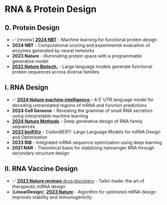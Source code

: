 # RNA & Protein Design

## 0. Protein Design

* ✅ \[review] [**2024 NBT**](https://www.nature.com/articles/s41587-024-02127-0) - Machine learning for functional protein design
* **2024 NBT** - Computational scoring and experimental evaluation of enzymes generated by neural networks
* **2023 Nature** - Illuminating protein space with a programmable generative model&#x20;
* [**2022 Nature Biotech.**](https://www.nature.com/articles/s41587-022-01618-2) - Large language models generate functional protein sequences across diverse families

## I. RNA Design&#x20;

* ✅ [**2024 Nature machine intelligence** ](https://www.nature.com/articles/s42256-024-00823-9)- A 5′ UTR language model for decoding untranslated regions of mRNA and function predictions
* **2024 Cell Genome** - Revealing the grammar of small RNA secretion using interpretable machine learning
* [**2024 Nature Methods**](https://www.nature.com/articles/s41592-023-02148-8) - Deep generative design of RNA family sequences
* [**2023 bioRXiv**](https://doi.org/10.1101/2023.09.09.556981) - CodonBERT- Large Language Models for mRNA Design and Optimization
* **2023 BIB** - Integrated mRNA sequence optimization using deep learning
* **2021 NAR** - Theoretical basis for stabilizing messenger RNA through secondary structure design

## II. RNA Vaccine Design

* ✅ [**2023 Nature reviews** drug discovery](https://www.nature.com/articles/s41573-023-00827-x) - Tailor made: the art of therapeutic mRNA design&#x20;
* \[**LinearDesign**]: [**2023 Nature**](https://www.nature.com/articles/s41586-023-06127-z) - Algorithm for optimized mRNA design improves stability and immunogenicity
